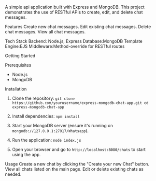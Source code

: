 A simple api application built with Express and MongoDB. This project demonstrates the use of RESTful APIs to create, edit, and delete chat messages.

 Features
 Create new chat messages.
 Edit existing chat messages.
 Delete chat messages.
 View all chat messages.

 Tech Stack
Backend: Node.js, Express
Database:MongoDB
Template Engine:EJS
Middleware:Method-override for RESTful routes

Getting Started

Prerequisites
- Node.js
- MongoDB

Installation
1. Clone the repository:
   `git clone https://github.com/yourusername/express-mongodb-chat-app.git
   cd express-mongodb-chat-app`

3. Install dependencies:
   `
    npm install
   `

5. Start your MongoDB server (ensure it's running on `mongodb://127.0.0.1:27017/Whatsapp`).

6. Run the application:
   `
   node index.js
   `

7. Open your browser and go to `http://localhost:8080/chats` to start using the app.

Usage
Create a new chat by clicking the "Create your new Chat" button.
View all chats listed on the main page.
Edit or delete existing chats as needed.
